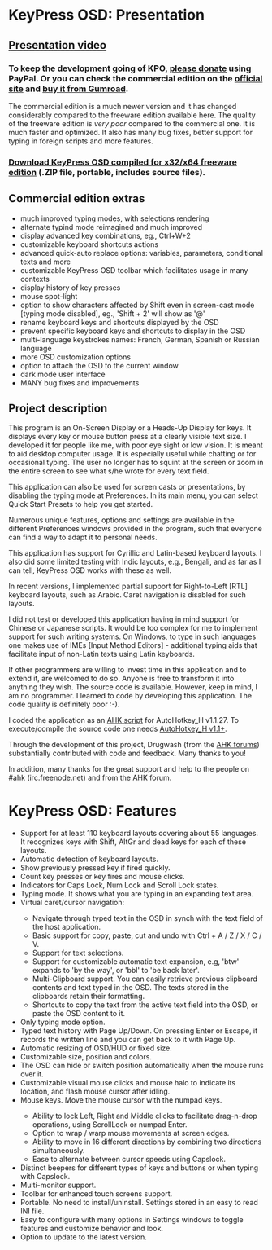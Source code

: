 <h1>KeyPress OSD: Presentation</h1>

<h2><a href="https://www.youtube.com/watch?v=LKvhqTeb9sg">Presentation video</a></h2>

<h3>To keep the development going of KPO, <a href="https://www.paypal.me/MariusSucan/15">please donate</a> using PayPal. Or you can check the commercial edition on the <a href="https://keypressosd.com/"">official site</a> and <a href="https://gumroad.com/l/keypressosd/discount">buy it from Gumroad</a>.</h3>

<p>The commercial edition is a much newer version and it has changed considerably compared to the freeware edition available here. The quality of the freeware edition is <em>very poor</em> compared to the commercial one. It is much faster and optimized. It also has many bug fixes, better support for typing in foreign scripts and more features. </p>

<h3><a href="https://files.sucan.ro/marius/blog/ahk-scripts/keypress-osd-compiled.zip">Download KeyPress OSD compiled for x32/x64 freeware edition</a> (.ZIP file, portable, includes source files).</h3>

<h2>Commercial edition extras</h2>
<ul>
<li>much improved typing modes, with selections rendering</li>
<li>alternate typind mode reimagined and much improved</li>
<li>display advanced key combinations, eg., Ctrl+W+2</li>
<li>customizable keyboard shortcuts actions</li>
<li>advanced quick-auto replace options: variables, parameters, conditional texts and more</li>
<li>customizable KeyPress OSD toolbar which facilitates usage in many contexts</li>
<li>display history of key presses</li>
<li>mouse spot-light</li>
<li>option to show characters affected by Shift even in screen-cast mode [typing mode disabled], eg., 'Shift + 2' will show as '@'</li>
<li>rename keyboard keys and shortcuts displayed by the OSD</li>
<li>prevent specific keyboard keys and shortcuts to display in the OSD</li>
<li>multi-language keystrokes names: French, German, Spanish or Russian language</li>
<li>more OSD customization options</li>
<li>option to attach the OSD to the current window</li>
<li>dark mode user interface</li>
<li>MANY bug fixes and improvements</li>
</ul>

<h2>Project description</h2>

<p>This program is an On-Screen Display or a Heads-Up Display for keys. It displays every key or mouse button press at a clearly visible text size. I developed it for people like me, with poor eye sight or low vision. It is meant to aid desktop computer usage. It is especially useful while chatting or for occasional typing. The user no longer has to squint at the screen or zoom in the entire screen to see what s/he wrote for every text field.</p>

<p>This application can also be used for screen casts or presentations, by disabling the typing mode at Preferences. In its main menu, you can select Quick Start Presets to help you get started.</p>

<p>Numerous unique features, options and settings are available in the different Preferences windows provided in the program, such that everyone can find a way to adapt it to personal needs.</p>

<p>This application has support for Cyrillic and Latin-based keyboard layouts. I also did some limited testing with Indic  layouts, e.g., Bengali, and as far as I can tell, KeyPress OSD works with these as well.</p>

<p>In recent versions, I implemented partial support for Right-to-Left [RTL] keyboard layouts, such as Arabic. Caret navigation is disabled for such layouts.</p>

<p>I did not test or developed this application having in mind support for Chinese or Japanese scripts. It would be too complex for me to implement support for such writing systems. On Windows, to type in such languages one makes use of IMEs [Input Method Editors] - additional typing aids that facilitate input of non-Latin texts using Latin keyboards.</p>

<p>If other programmers are willing to invest time in this application and to extend it, are welcomed to do so. Anyone is free to transform it into anything they wish. The source code is available. However, keep in mind, I am no programmer. I learned to code by developing this application. The code quality is definitely poor :-).</p>

<p>I coded the application as an <a href="https://autohotkey.com/">AHK script</a> for AutoHotkey_H v1.1.27. To execute/compile the source code one needs <a href="https://hotkeyit.github.io/v2/">AutoHotkey_H v1.1+</a>.</p>
<p>Through the development of this project, Drugwash (from the <a href="https://autohotkey.com/boards/">AHK forums</a>) substantially contributed with code and feedback. Many thanks to you!</p>
<p>In addition, many thanks for the great support and help to the people on #ahk (irc.freenode.net) and from the AHK forum.</p>

<h1>KeyPress OSD: Features</h1>

<ul>
<li>Support for at least 110 keyboard layouts covering about 55 languages. It recognizes keys with Shift, AltGr and dead keys for each of these layouts.</li>
<li>Automatic detection of keyboard layouts.</li>
<li>Show previously pressed key if fired quickly.</li>
<li>Count key presses or key fires and mouse clicks.</li>
<li>Indicators for Caps Lock, Num Lock and Scroll Lock states.</li>
<li>Typing mode. It shows what you are typing in an expanding text area.</li>
<li>Virtual caret/cursor navigation: </li>
<ul>
  <li>Navigate through typed text in the OSD in synch with the text field of the host application.</li>
  <li>Basic support for copy, paste, cut and undo with Ctrl + A / Z / X / C / V.</li>
  <li>Support for text selections.</li>
  <li>Support for customizable automatic text expansion, e.g, 'btw' expands to 'by the way', or 'bbl' to 'be back later'.</li>
  <li>Multi-Clipboard support. You can easily retrieve previous clipboard contents and text typed in the OSD. The texts stored in the clipboards retain their formatting.</li>
  <li>Shortcuts to copy the text from the active text field into the OSD, or paste the OSD content to it.</li>
</ul> 

<li>Only typing mode option.</li>
<li>Typed text history with Page Up/Down. On pressing Enter or Escape, it records the written line and you can get back to it with Page Up.</li>
<li>Automatic resizing of OSD/HUD or fixed size.</li>
<li>Customizable size, position and colors.</li>
<li>The OSD can hide or switch position automatically when the mouse runs over it.</li>
<li>Customizable visual mouse clicks and mouse halo to indicate its location, and flash mouse cursor after idling.</li>
<li>Mouse keys. Move the mouse cursor with the numpad keys.</li>
<ul>
  <li>Ability to lock Left, Right and Middle clicks to facilitate drag-n-drop operations, using ScrollLock or numpad Enter.</li>
  <li>Option to wrap / warp mouse movements at screen edges.</li>
  <li>Ability to move in 16 different directions by combining two directions simultaneously.</li>
  <li>Ease to alternate between cursor speeds using Capslock.</li>
</ul>
<li>Distinct beepers for different types of keys and buttons or when typing with Capslock.</li>
<li>Multi-monitor support.</li>
<li>Toolbar for enhanced touch screens support.</li>
<li>Portable. No need to install/uninstall. Settings stored in an easy to read INI file.</li>
<li>Easy to configure with many options in Settings windows to toggle features and customize behavior and look.</li>
<li>Option to update to the latest version.</li>
</ul>
